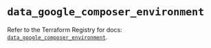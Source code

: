 # `data_google_composer_environment`

Refer to the Terraform Registry for docs: [`data_google_composer_environment`](https://registry.terraform.io/providers/hashicorp/google/6.45.0/docs/data-sources/composer_environment).
